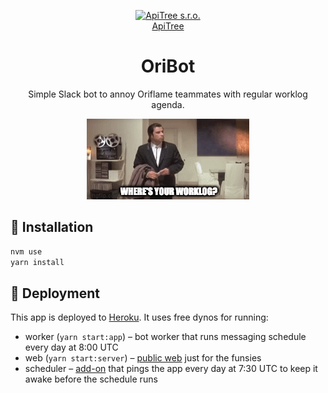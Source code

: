 <p align="center">
<a href="https://github.com/ApiTreeCZ">
<img alt="ApiTree s.r.o." src="https://www.apitree.cz/static/images/logo-header.svg" width="120" />
<br>
ApiTree
</a>
</p>
<h1 align="center">OriBot</h1>

<p align="center">
Simple Slack bot to annoy Oriflame teammates with regular worklog agenda.
</p>

<p align="center">
<img alt="Where's your worklog?" src="./public/wheres-your-worklog.gif">
</p>

## 💾 Installation

```bash
nvm use
yarn install
```

## 🚀 Deployment

This app is deployed to [Heroku](https://dashboard.heroku.com/apps/apitree-oribot). It uses free dynos for running:

- worker (`yarn start:app`) – bot worker that runs messaging schedule every day at 8:00 UTC
- web (`yarn start:server`) – [public web](https://apitree-oribot.herokuapp.com) just for the funsies
- scheduler – [add-on](https://dashboard.heroku.com/apps/apitree-oribot/scheduler) that pings the app every day at 7:30
  UTC to keep it awake before the schedule runs
